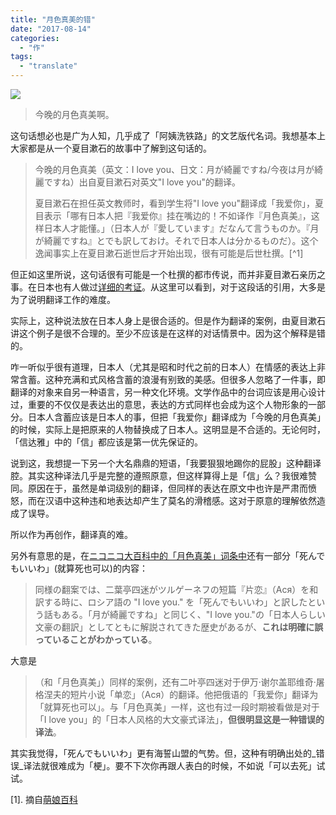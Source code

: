 ```yaml
---
title: "月色真美的错"
date: "2017-08-14"
categories: 
  - "作"
tags: 
  - "translate"
---
```


![](https://i0.wp.com/tva1.sinaimg.cn/large/006tNc79gy1fijchdajm9j30f10ep3yn.jpg?ssl=1)

> 今晚的月色真美啊。

这句话想必也是广为人知，几乎成了「阿姨洗铁路」的文艺版代名词。我想基本上大家都是从一个夏目漱石的故事中了解到这句话的。

> 今晚的月色真美（英文：I love you、日文：月が綺麗ですね/今夜は月が綺麗ですね）出自夏目漱石对英文"I love you"的翻译。  
>   
> 夏目漱石在担任英文教师时，看到学生将"I love you"翻译成「我爱你」，夏目表示「哪有日本人把『我爱你』挂在嘴边的！不如译作『月色真美』，这样日本人才能懂。」（日本人が『愛しています』だなんて言うものか。『月が綺麗ですね』とでも訳しておけ。それで日本人は分かるものだ）。这个逸闻事实上在夏目漱石逝世后才开始出现，很有可能是后世杜撰。\[^1\]

但正如这里所说，这句话很有可能是一个杜撰的都市传说，而并非夏目漱石亲历之事。在日本也有人做过[详细的考证](http://niguruta.web.fc2.com/kensyo_kirei.html)。从这里可以看到，对于这段话的引用，大多是为了说明翻译工作的难度。

实际上，这种说法放在日本人身上是很合适的。但是作为翻译的案例，由夏目漱石讲这个例子是很不合理的。至少不应该是在这样的对话情景中。因为这个解释是错的。

咋一听似乎很有道理，日本人（尤其是昭和时代之前的日本人）在情感的表达上非常含蓄。这种充满和式风格含蓄的浪漫有别致的美感。但很多人忽略了一件事，即翻译的对象来自另一种语言，另一种文化环境。文学作品中的台词应该是用心设计过，重要的不仅仅是表达出的意思，表达的方式同样也会成为这个人物形象的一部分。日本人含蓄应该是日本人的事，但把「我爱你」翻译成为「今晚的月色真美」的时候，实际上是把原来的人物替换成了日本人。这明显是不合适的。无论何时，「信达雅」中的「信」都应该是第一优先保证的。

说到这，我想提一下另一个大名鼎鼎的短语，「我要狠狠地踢你的屁股」这种翻译腔。其实这种译法几乎是完整的遵照原意，但这样算得上是「信」么？我很难赞同。原因在于，虽然是单词级别的翻译，但同样的表达在原文中也许是严肃而愤怒，而在汉语中这种违和地表达却产生了莫名的滑稽感。这对于原意的理解依然造成了误导。

所以作为再创作，翻译真的难。

另外有意思的是，在[ニコニコ大百科中的「月色真美」词条中](http://dic.nicovideo.jp/a/%E6%9C%88%E3%81%8C%E7%B6%BA%E9%BA%97%E3%81%A7%E3%81%99%E3%81%AD)还有一部分「死んでもいいわ」(就算死也可以)的内容：

> 同様の翻案では、二葉亭四迷がツルゲーネフの短篇『片恋』（Ася）を和訳する時に、ロシア語の "I love you." を「死んでもいいわ」と訳したという話もある。「月が綺麗ですね」と同じく、"I love you."の「日本人らしい文豪の翻訳」としてともに解説されてきた歴史があるが、**これは明確に誤っていることがわかっている**。

大意是

> （和「月色真美」）同样的案例，还有二叶亭四迷对于伊万·谢尔盖耶维奇·屠格涅夫的短片小说「单恋」（Ася）的翻译。他把俄语的「我爱你」翻译为「就算死也可以」。与「月色真美」一样，这也有过一段时期被看做是对于「I love you」的「日本人风格的大文豪式译法」，**但很明显这是一种错误的译法**。

其实我觉得，「死んでもいいわ」更有海誓山盟的气势。但，这种有明确出处的_错误_译法就很难成为「梗」。要不下次你再跟人表白的时候，不如说「可以去死」试试。

\[1\]. 摘自[萌娘百科](https://zh.moegirl.org/%E4%BB%8A%E6%99%9A%E7%9A%84%E6%9C%88%E8%89%B2%E7%9C%9F%E7%BE%8E)
